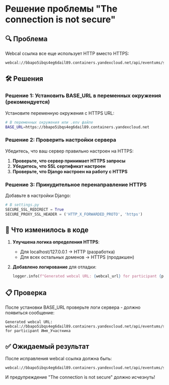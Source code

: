# Решение проблемы "The connection is not secure"

## 🔍 Проблема
Webcal ссылка все еще использует HTTP вместо HTTPS:
```
webcal://bbapo5ibqs4eg6dail89.containers.yandexcloud.net/api/eventums/szfo2025/calendar.ics
```

## 🛠️ Решения

### Решение 1: Установить BASE_URL в переменных окружения (рекомендуется)

Установите переменную окружения с HTTPS URL:

```bash
# В переменных окружения или .env файле
BASE_URL=https://bbapo5ibqs4eg6dail89.containers.yandexcloud.net
```

### Решение 2: Проверить настройки сервера

Убедитесь, что ваш сервер правильно настроен на HTTPS:

1. **Проверьте, что сервер принимает HTTPS запросы**
2. **Убедитесь, что SSL сертификат настроен**
3. **Проверьте, что Django настроен на работу с HTTPS**

### Решение 3: Принудительное перенаправление HTTPS

Добавьте в настройки Django:

```python
# В settings.py
SECURE_SSL_REDIRECT = True
SECURE_PROXY_SSL_HEADER = ('HTTP_X_FORWARDED_PROTO', 'https')
```

## 🔧 Что изменилось в коде

1. **Улучшена логика определения HTTPS**:
   - Для localhost/127.0.0.1 → HTTP (разработка)
   - Для всех остальных доменов → HTTPS (продакшен)

2. **Добавлено логирование** для отладки:
   ```python
   logger.info(f"Generated webcal URL: {webcal_url} for participant {participant.name}")
   ```

## 📋 Проверка

После установки BASE_URL проверьте логи сервера - должно появиться сообщение:
```
Generated webcal URL: webcal://bbapo5ibqs4eg6dail89.containers.yandexcloud.net/api/eventums/szfo2025/calendar.ics for participant Имя_Участника
```

## ✅ Ожидаемый результат

После исправления webcal ссылка должна быть:
```
webcal://bbapo5ibqs4eg6dail89.containers.yandexcloud.net/api/eventums/szfo2025/calendar.ics
```

И предупреждение "The connection is not secure" должно исчезнуть!
